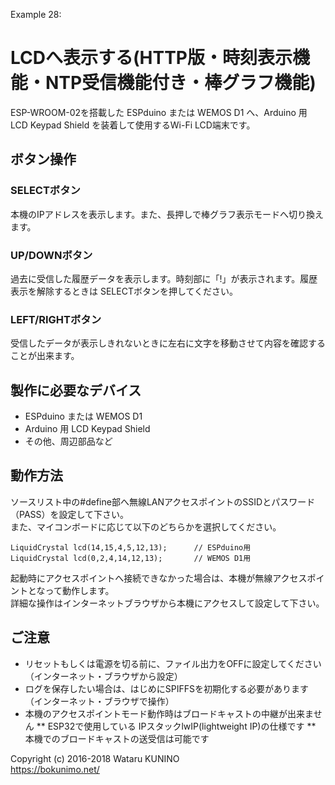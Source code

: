 Example 28: 
# LCDへ表示する(HTTP版・時刻表示機能・NTP受信機能付き・棒グラフ機能)

ESP-WROOM-02を搭載した ESPduino または WEMOS D1 へ、Arduino 用 LCD Keypad Shield を装着して使用するWi-Fi LCD端末です。  

## ボタン操作

### SELECTボタン

本機のIPアドレスを表示します。また、長押しで棒グラフ表示モードへ切り換えます。

### UP/DOWNボタン

過去に受信した履歴データを表示します。時刻部に「!」が表示されます。履歴表示を解除するときは SELECTボタンを押してください。

### LEFT/RIGHTボタン

受信したデータが表示しきれないときに左右に文字を移動させて内容を確認することが出来ます。

## 製作に必要なデバイス

* ESPduino または WEMOS D1
* Arduino 用 LCD Keypad Shield
* その他、周辺部品など

## 動作方法

ソースリスト中の#define部へ無線LANアクセスポイントのSSIDとパスワード（PASS）を設定して下さい。  
また、マイコンボードに応じて以下のどちらかを選択してください。

    LiquidCrystal lcd(14,15,4,5,12,13);      // ESPduino用
    LiquidCrystal lcd(0,2,4,14,12,13);       // WEMOS D1用

起動時にアクセスポイントへ接続できなかった場合は、本機が無線アクセスポイントとなって動作します。  
詳細な操作はインターネットブラウザから本機にアクセスして設定して下さい。

## ご注意

* リセットもしくは電源を切る前に、ファイル出力をOFFに設定してください（インターネット・ブラウザから設定）
* ログを保存したい場合は、はじめにSPIFFSを初期化する必要があります（インターネット・ブラウザで操作）
* 本機のアクセスポイントモード動作時はブロードキャストの中継が出来ません
** ESP32で使用している IPスタックlwIP(lightweight IP)の仕様です
** 本機でのブロードキャストの送受信は可能です

Copyright (c) 2016-2018 Wataru KUNINO  
<https://bokunimo.net/>
